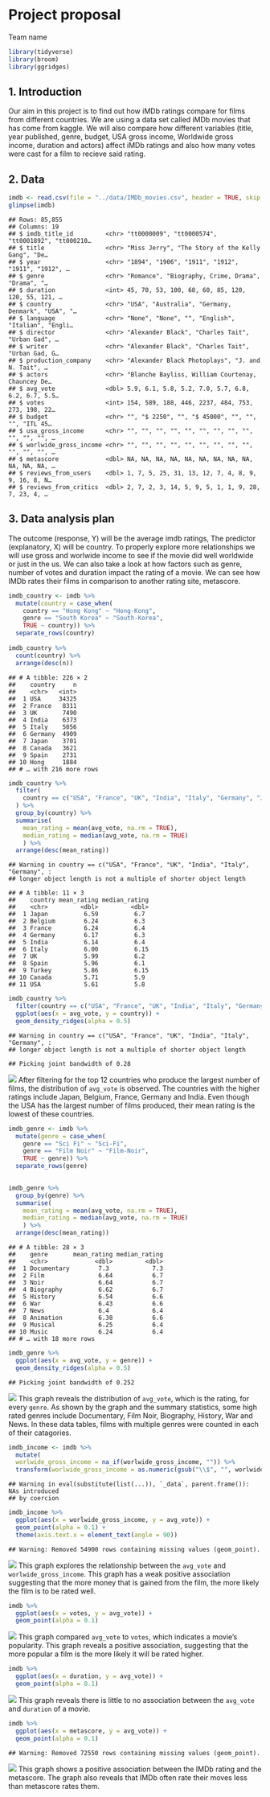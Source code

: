 Project proposal
================
Team name

``` r
library(tidyverse)
library(broom)
library(ggridges)
```

## 1. Introduction

Our aim in this project is to find out how iMDb ratings compare for
films from different countries. We are using a data set called iMDb
movies that has come from kaggle. We will also compare how different
variables (title, year published, genre, budget, USA gross income,
Worldwide gross income, duration and actors) affect iMDb ratings and
also how many votes were cast for a film to recieve said rating.

## 2. Data

``` r
imdb <- read.csv(file = "../data/IMDb_movies.csv", header = TRUE, skip = 1)
glimpse(imdb)
```

    ## Rows: 85,855
    ## Columns: 19
    ## $ imdb_title_id         <chr> "tt0000009", "tt0000574", "tt0001892", "tt000210…
    ## $ title                 <chr> "Miss Jerry", "The Story of the Kelly Gang", "De…
    ## $ year                  <chr> "1894", "1906", "1911", "1912", "1911", "1912", …
    ## $ genre                 <chr> "Romance", "Biography, Crime, Drama", "Drama", "…
    ## $ duration              <int> 45, 70, 53, 100, 68, 60, 85, 120, 120, 55, 121, …
    ## $ country               <chr> "USA", "Australia", "Germany, Denmark", "USA", "…
    ## $ language              <chr> "None", "None", "", "English", "Italian", "Engli…
    ## $ director              <chr> "Alexander Black", "Charles Tait", "Urban Gad", …
    ## $ writer                <chr> "Alexander Black", "Charles Tait", "Urban Gad, G…
    ## $ production_company    <chr> "Alexander Black Photoplays", "J. and N. Tait", …
    ## $ actors                <chr> "Blanche Bayliss, William Courtenay, Chauncey De…
    ## $ avg_vote              <dbl> 5.9, 6.1, 5.8, 5.2, 7.0, 5.7, 6.8, 6.2, 6.7, 5.5…
    ## $ votes                 <int> 154, 589, 188, 446, 2237, 484, 753, 273, 198, 22…
    ## $ budget                <chr> "", "$ 2250", "", "$ 45000", "", "", "", "ITL 45…
    ## $ usa_gross_income      <chr> "", "", "", "", "", "", "", "", "", "", "", "", …
    ## $ worlwide_gross_income <chr> "", "", "", "", "", "", "", "", "", "", "", "", …
    ## $ metascore             <dbl> NA, NA, NA, NA, NA, NA, NA, NA, NA, NA, NA, NA, …
    ## $ reviews_from_users    <dbl> 1, 7, 5, 25, 31, 13, 12, 7, 4, 8, 9, 9, 16, 8, N…
    ## $ reviews_from_critics  <dbl> 2, 7, 2, 3, 14, 5, 9, 5, 1, 1, 9, 28, 7, 23, 4, …

## 3. Data analysis plan

The outcome (response, Y) will be the average imdb ratings, The
predictor (explanatory, X) will be country. To properly explore more
relationships we will use gross and worlwide income to see if the movie
did well worldwide or just in the us. We can also take a look at how
factors such as genre, number of votes and duration impact the rating of
a movie. We can see how IMDb rates their films in comparison to another
rating site, metascore.

``` r
imdb_country <- imdb %>%
  mutate(country = case_when(
    country == "Hong Kong" ~ "Hong-Kong",
    genre == "South Korea" ~ "South-Korea",
    TRUE ~ country)) %>%
  separate_rows(country)
  
imdb_country %>%
  count(country) %>%
  arrange(desc(n))
```

    ## # A tibble: 226 × 2
    ##    country     n
    ##    <chr>   <int>
    ##  1 USA     34325
    ##  2 France   8311
    ##  3 UK       7490
    ##  4 India    6373
    ##  5 Italy    5056
    ##  6 Germany  4909
    ##  7 Japan    3701
    ##  8 Canada   3621
    ##  9 Spain    2731
    ## 10 Hong     1884
    ## # … with 216 more rows

``` r
imdb_country %>%
  filter(
    country == c("USA", "France", "UK", "India", "Italy", "Germany", "Japan", "Canada", "Spain", "Hong-Kong", "Turkey", "Belgium")
  ) %>%
  group_by(country) %>%
  summarise(
    mean_rating = mean(avg_vote, na.rm = TRUE),
    median_rating = median(avg_vote, na.rm = TRUE)
    ) %>%
  arrange(desc(mean_rating))
```

    ## Warning in country == c("USA", "France", "UK", "India", "Italy", "Germany", :
    ## longer object length is not a multiple of shorter object length

    ## # A tibble: 11 × 3
    ##    country mean_rating median_rating
    ##    <chr>         <dbl>         <dbl>
    ##  1 Japan          6.59          6.7 
    ##  2 Belgium        6.24          6.3 
    ##  3 France         6.24          6.4 
    ##  4 Germany        6.17          6.3 
    ##  5 India          6.14          6.4 
    ##  6 Italy          6.00          6.15
    ##  7 UK             5.99          6.2 
    ##  8 Spain          5.96          6.1 
    ##  9 Turkey         5.86          6.15
    ## 10 Canada         5.71          5.9 
    ## 11 USA            5.61          5.8

``` r
imdb_country %>%
  filter(country == c("USA", "France", "UK", "India", "Italy", "Germany", "Japan", "Canada", "Spain", "Hong-Kong", "Turkey", "Belgium")) %>%
  ggplot(aes(x = avg_vote, y = country)) +
  geom_density_ridges(alpha = 0.5)
```

    ## Warning in country == c("USA", "France", "UK", "India", "Italy", "Germany", :
    ## longer object length is not a multiple of shorter object length

    ## Picking joint bandwidth of 0.28

![](proposal_files/figure-gfm/data-analysis-country-1.png)<!-- --> After
filtering for the top 12 countries who produce the largest number of
films, the distribution of `avg_vote` is observed. The countries with
the higher ratings include Japan, Belgium, France, Germany and India.
Even though the USA has the largest number of films produced, their mean
rating is the lowest of these countries.

``` r
imdb_genre <- imdb %>%
  mutate(genre = case_when(
    genre == "Sci Fi" ~ "Sci-Fi",
    genre == "Film Noir" ~ "Film-Noir",
    TRUE ~ genre)) %>%
  separate_rows(genre)
  

imdb_genre %>%
  group_by(genre) %>%
  summarise(
    mean_rating = mean(avg_vote, na.rm = TRUE),
    median_rating = median(avg_vote, na.rm = TRUE)
    ) %>%
  arrange(desc(mean_rating))
```

    ## # A tibble: 28 × 3
    ##    genre       mean_rating median_rating
    ##    <chr>             <dbl>         <dbl>
    ##  1 Documentary        7.3            7.3
    ##  2 Film               6.64           6.7
    ##  3 Noir               6.64           6.7
    ##  4 Biography          6.62           6.7
    ##  5 History            6.54           6.6
    ##  6 War                6.43           6.6
    ##  7 News               6.4            6.4
    ##  8 Animation          6.38           6.6
    ##  9 Musical            6.25           6.4
    ## 10 Music              6.24           6.4
    ## # … with 18 more rows

``` r
imdb_genre %>%
  ggplot(aes(x = avg_vote, y = genre)) +
  geom_density_ridges(alpha = 0.5)
```

    ## Picking joint bandwidth of 0.252

![](proposal_files/figure-gfm/data-analysis-genre-1.png)<!-- --> This
graph reveals the distribution of `avg_vote`, which is the rating, for
every `genre`. As shown by the graph and the summary statistics, some
high rated genres include Documentary, Film Noir, Biography, History,
War and News. In these data tables, films with multiple genres were
counted in each of their catagories.

``` r
imdb_income <- imdb %>%
  mutate( 
  worlwide_gross_income = na_if(worlwide_gross_income, "")) %>%
  transform(worlwide_gross_income = as.numeric(gsub("\\$", "", worlwide_gross_income)))
```

    ## Warning in eval(substitute(list(...)), `_data`, parent.frame()): NAs introduced
    ## by coercion

``` r
imdb_income %>%
  ggplot(aes(x = worlwide_gross_income, y = avg_vote)) +
  geom_point(alpha = 0.1) +
  theme(axis.text.x = element_text(angle = 90))
```

    ## Warning: Removed 54900 rows containing missing values (geom_point).

![](proposal_files/figure-gfm/data-analysis-income-1.png)<!-- --> This
graph explores the relationship between the `avg_vote` and
`worlwide_gross_income`. This graph has a weak positive association
suggesting that the more money that is gained from the film, the more
likely the film is to be rated well.

``` r
imdb %>%
  ggplot(aes(x = votes, y = avg_vote)) +
  geom_point(alpha = 0.1)
```

![](proposal_files/figure-gfm/data-analysis-votes-1.png)<!-- --> This
graph compared `avg_vote` to `votes`, which indicates a movie’s
popularity. This graph reveals a positive association, suggesting that
the more popular a film is the more likely it will be rated higher.

``` r
imdb %>%
  ggplot(aes(x = duration, y = avg_vote)) +
  geom_point(alpha = 0.1)
```

![](proposal_files/figure-gfm/data-analysis-duration-1.png)<!-- --> This
graph reveals there is little to no association between the `avg_vote`
and `duration` of a movie.

``` r
imdb %>%
  ggplot(aes(x = metascore, y = avg_vote)) +
  geom_point(alpha = 0.1)
```

    ## Warning: Removed 72550 rows containing missing values (geom_point).

![](proposal_files/figure-gfm/data-analysis-metascore-1.png)<!-- -->
This graph shows a positive association between the IMDb rating and the
metascore. The graph also reveals that IMDb often rate their moves less
than metascore rates them.
